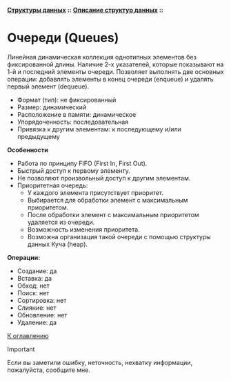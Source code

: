 **[Структуры данных](../../README.md#data-structures) ::** 
**[Описание структур данных](../../README.md#data-structures-descriptions) ::**
# Очереди (Queues)

Линейная динамическая коллекция однотипных элементов без фиксированной длины. Наличие 2-х указателей, которые показывают на 1-й и последний элементы очереди. Позволяет выполнять две основных операции: добавлять элементы в конец очереди (enqueue) и удалять первый элемент (dequeue).

- Формат (тип): не фиксированный
- Размер: динамический
- Расположение в памяти: динамическое
- Упорядоченность: последовательная
- Привязка к другим элементам: к последующему и/или предыдущему

**Особенности**
- Работа по принципу FIFO (First In, First Out).
- Быстрый доступ к первому элементу.
- Не позволяют произвольный доступ к другим элементам.
- Приоритетная очередь:
  - У каждого элемента присутствует приоритет.
  - Выбирается для обработки элемент с максимальным приоритетом.
  - После обработки элемент с максимальным приоритетом удаляется из очереди.
  - Возможность изменения приоритета.
  - Возможна организация такой очереди с помощью структуры данных Куча (heap).

**Операции:**
- Создание: да
- Вставка: да
- Обход: нет
- Поиск: нет
- Сортировка: нет
- Слияние: нет
- Обновление: нет
- Удаление: да

[К оглавлению](../../README.md#data-structures-descriptions)

> [!IMPORTANT]
> Если вы заметили ошибку, неточность, нехватку информации, пожалуйста, сообщите мне.
